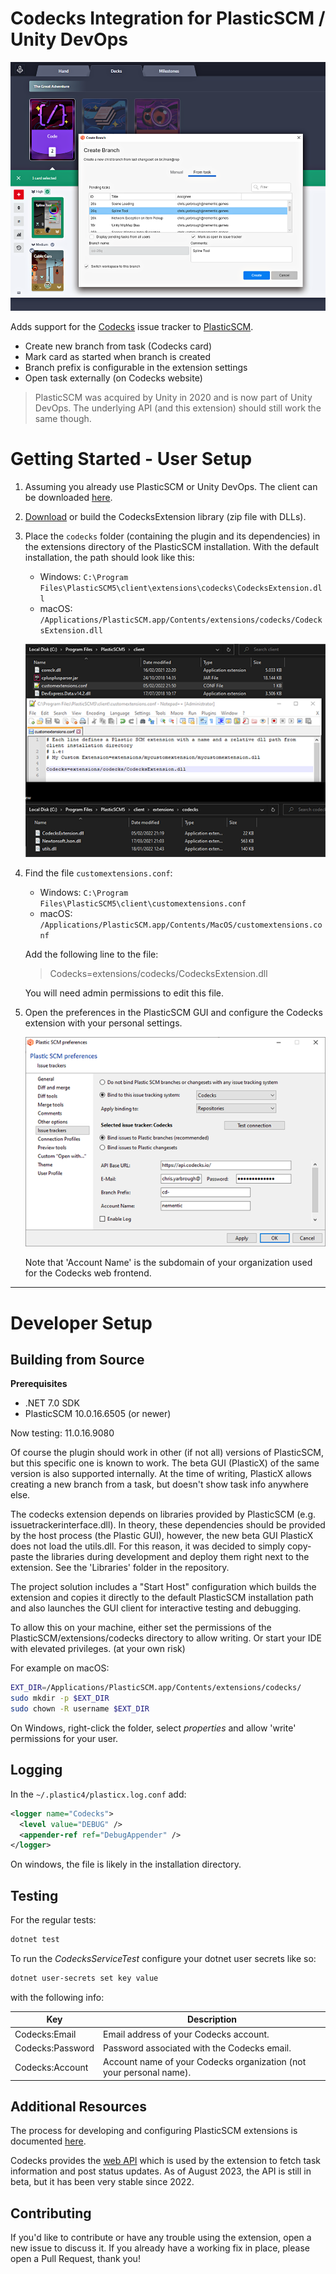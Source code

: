 # Codecks Integration for PlasticSCM / Unity DevOps #

![](Images/ExtensionPreview.png "Extension Preview")

Adds support for the [Codecks](https://www.codecks.io/) issue tracker to [PlasticSCM](https://www.plasticscm.com/).

- Create new branch from task (Codecks card)
- Mark card as started when branch is created
- Branch prefix is configurable in the extension settings
- Open task externally (on Codecks website)

> PlasticSCM was acquired by Unity in 2020 and is now part of Unity DevOps.
> The underlying API (and this extension) should still work the same though.

# Getting Started - User Setup

1) Assuming you already use PlasticSCM or Unity DevOps.
   The client can be downloaded [here](https://www.plasticscm.com/download).

2) [Download](https://github.com/chrisyarbrough/CodecksPlasticIntegration/releases)
   or build the CodecksExtension library (zip file with DLLs).

3) Place the `codecks` folder (containing the plugin and its dependencies)
   in the extensions directory of the PlasticSCM installation.
   With the default installation, the path should look like this:
	- Windows: `C:\Program Files\PlasticSCM5\client\extensions\codecks\CodecksExtension.dll`
	- macOS: `/Applications/PlasticSCM.app/Contents/extensions/codecks/CodecksExtension.dll`

   ![](Images/PlasticSCM_Configuration.png "PlasticSCM Preferences Window")

4) Find the file `customextensions.conf`:
	- Windows: `C:\Program Files\PlasticSCM5\client\customextensions.conf`
	- macOS: `/Applications/PlasticSCM.app/Contents/MacOS/customextensions.conf`

   Add the following line to the file:
   > Codecks=extensions/codecks/CodecksExtension.dll

   You will need admin permissions to edit this file.

5) Open the preferences in the PlasticSCM GUI and configure the Codecks extension with your personal settings.

   ![](Images/PlasticSCM_Preferences.png "PlasticSCM Preferences Window")

   Note that 'Account Name' is the subdomain of your organization used for the Codecks web frontend.

---

# Developer Setup

## Building from Source

**Prerequisites**

- .NET 7.0 SDK
- PlasticSCM 10.0.16.6505 (or newer)

Now testing: 11.0.16.9080

Of course the plugin should work in other (if not all) versions of PlasticSCM, but this specific one is known to work.
The beta GUI (PlasticX) of the same version is also supported internally.
At the time of writing, PlasticX allows creating a new branch from a task, but doesn't show task info anywhere else.

The codecks extension depends on libraries provided by PlasticSCM (e.g. issuetrackerinterface.dll).
In theory, these dependencies should be provided by the host process (the Plastic GUI), however,
the new beta GUI PlasticX does not load the utils.dll. For this reason, it was decided to
simply copy-paste the libraries during development and deploy them right next to the extension.
See the 'Libraries' folder in the repository.

The project solution includes a "Start Host" configuration which builds the extension and copies it directly to
the default PlasticSCM installation path and also launches the GUI client for interactive testing and debugging.

To allow this on your machine, either set the permissions of the
PlasticSCM/extensions/codecks directory to allow writing.
Or start your IDE with elevated privileges.
(at your own risk)

For example on macOS:
```zsh
EXT_DIR=/Applications/PlasticSCM.app/Contents/extensions/codecks/
sudo mkdir -p $EXT_DIR
sudo chown -R username $EXT_DIR
```

On Windows, right-click the folder, select _properties_ and allow 'write' permissions for your user.

## Logging

In the `~/.plastic4/plasticx.log.conf` add:

```xml
<logger name="Codecks">
  <level value="DEBUG" />
  <appender-ref ref="DebugAppender" />
</logger>
```

On windows, the file is likely in the installation directory.

## Testing

For the regular tests:

```bash
dotnet test
```

To run the _CodecksServiceTest_ configure your dotnet user secrets like so:

```bash
dotnet user-secrets set key value
```

with the following info:

| Key              | Description                                                         |
|------------------|---------------------------------------------------------------------|
| Codecks:Email    | Email address of your Codecks account.                              |
| Codecks:Password | Password associated with the Codecks email.                         |
| Codecks:Account  | Account name of your Codecks organization (not your personal name). |

## Additional Resources

The process for developing and configuring PlasticSCM extensions is documented
[here](https://www.plasticscm.com/documentation/extensions/plastic-scm-version-control-task-and-issue-tracking-guide#WritingPlasticSCMcustomextensions).

Codecks provides the [web API](https://manual.codecks.io/api/)
which is used by the extension to fetch task information and post status updates.
As of August 2023, the API is still in beta, but it has been very stable since 2022.

## Contributing

If you'd like to contribute or have any trouble using the extension, open a new issue to discuss it.
If you already have a working fix in place, please open a Pull Request, thank you!
